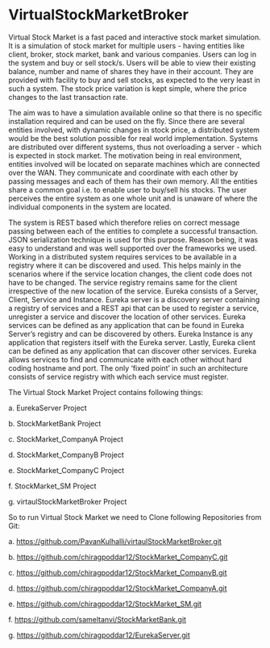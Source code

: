 # VirtualStockMarketBroker

Virtual Stock Market is a fast paced and interactive stock market simulation. It is a simulation of stock
market for multiple users - having entities like client, broker, stock market, bank and various companies.
Users can log in the system and buy or sell stock/s. Users will be able to view their existing balance,
number and name of shares they have in their account. They are provided with facility to buy and sell
stocks, as expected to the very least in such a system. The stock price variation is kept simple, where the
price changes to the last transaction rate.

The aim was to have a simulation available online so that there is no specific installation required and can
be used on the fly. Since there are several entities involved, with dynamic changes in stock price, a
distributed system would be the best solution possible for real world implementation. Systems are
distributed over different systems, thus not overloading a server - which is expected in stock market. The
motivation being in real environment, entities involved will be located on separate machines which are
connected over the WAN. They communicate and coordinate with each other by passing messages and
each of them has their own memory. All the entities share a common goal i.e. to enable user to buy/sell his
stocks. The user perceives the entire system as one whole unit and is unaware of where the individual
components in the system are located.

The system is REST based which therefore relies on correct message passing between each of the entities
to complete a successful transaction. JSON serialization technique is used for this purpose. Reason being, it
was easy to understand and was well supported over the frameworks we used. Working in a distributed
system requires services to be available in a registry where it can be discovered and used. This helps mainly
in the scenarios where if the service location changes, the client code does not have to be changed. The
service registry remains same for the client irrespective of the new location of the service. Eureka consists
of a Server, Client, Service and Instance. Eureka server is a discovery server containing a registry of services
and a REST api that can be used to register a service, unregister a service and discover the location of other
services. Eureka services can be defined as any application that can be found in Eureka Server’s registry
and can be discovered by others. Eureka Instance is any application that registers itself with the Eureka
server. Lastly, Eureka client can be defined as any application that can discover other services. Eureka
allows services to find and communicate with each other without hard coding hostname and port. The only
‘fixed point’ in such an architecture consists of service registry with which each service must register.

The Virtual Stock Market Project contains following things:

a. EurekaServer Project

b. StockMarketBank Project

c. StockMarket_CompanyA Project

d. StockMarket_CompanyB Project

e. StockMarket_CompanyC Project

f. StockMarket_SM Project

g. virtaulStockMarketBroker Project



So to run Virtual Stock Market we need to Clone following Repositories from Git:

a. https://github.com/PavanKulhalli/virtaulStockMarketBroker.git

b. https://github.com/chiragpoddar12/StockMarket_CompanyC.git

c. https://github.com/chiragpoddar12/StockMarket_CompanyB.git

d. https://github.com/chiragpoddar12/StockMarket_CompanyA.git

e. https://github.com/chiragpoddar12/StockMarket_SM.git

f. https://github.com/sameltanvi/StockMarketBank.git

g. https://github.com/chiragpoddar12/EurekaServer.git
